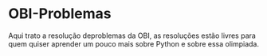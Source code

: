 # OBI-Problemas
Aqui trato a resolução deproblemas da OBI, as resoluções estão livres para quem quiser aprender um pouco mais sobre Python e sobre essa olimpiada.
